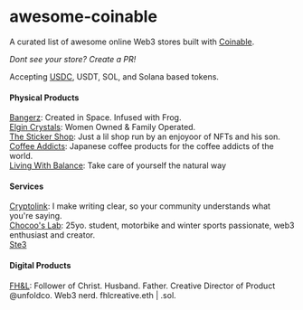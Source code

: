 # awesome-coinable
A curated list of awesome online Web3 stores built with [Coinable](https://coinablepay.com/).

*Dont see your store? Create a PR!*

Accepting [USDC](https://www.circle.com/en/usdc), USDT, SOL, and Solana based tokens.


#### Physical Products

[Bangerz](https://coinablepay.com/store/bangerz): Created in Space. Infused with Frog.\
[Elgin Crystals](https://coinablepay.com/store/elgincrystals): Women Owned & Family Operated.\
[The Sticker Shop](https://coinablepay.com/store/the-sticker-shop): Just a lil shop run by an enjoyoor of NFTs and his son.\
[Coffee Addicts](https://coinablepay.com/store/coffee-addicts): Japanese coffee products for the coffee addicts of the world.\
[Living With Balance](https://coinablepay.com/store/living-with-balance): Take care of yourself the natural way

#### Services

[Cryptolink](https://coinablepay.com/store/cryptolink): I make writing clear, so your community understands what you're saying.\
[Chocoo's Lab](https://coinablepay.com/store/chocoos-lab): 25yo. student, motorbike and winter sports passionate, web3 enthusiast and creator.\
[Ste3](https://coinablepay.com/store/ste3)

#### Digital Products

[FH&L](https://coinablepay.com/store/fhl): Follower of Christ. Husband. Father. Creative Director of Product @unfoldco. Web3 nerd. fhlcreative.eth | .sol.